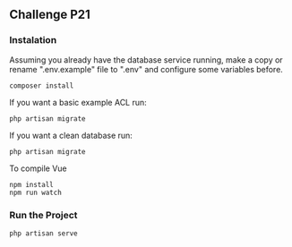 ## Challenge P21

### Instalation
Assuming you already have the database service running, make a copy or rename ".env.example" file to ".env" and configure some variables before.

```
composer install
```

If you want a basic example ACL run:
```
php artisan migrate
```


If you want a clean database run:
```
php artisan migrate
```

To compile Vue
```
npm install
npm run watch
```

### Run the Project
```
php artisan serve
```
